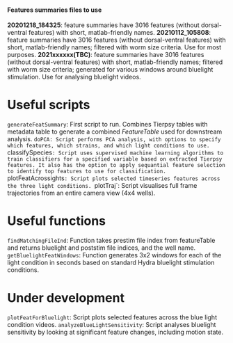 #### Features summaries files to use

**20201218_184325**: feature summaries have 3016 features (without dorsal-ventral features) with short, matlab-friendly names. 
**20210112_105808**: feature summaries have 3016 features (without dorsal-ventral features) with short, matlab-friendly names; filtered with worm size criteria. Use for most purposes.
**2021xxxxxx(TBC)**: feature summaries have 3016 features (without dorsal-ventral features) with short, matlab-friendly names; filtered with worm size criteria; generated for various windows around bluelight stimulation. Use for analysing bluelight videos.

# Useful scripts

`generateFeatSummary`: First script to run. Combines Tierpsy tables with metadata table to generate a combined *FeatureTable* used for downstream analysis. 
`doPCA: Script performs PCA analysis, with options to specify which features, which strains, and which light conditions to use. 
`classifySpecies`: Script uses supervised machine learning algorithms to train classifiers for a specified variable based on extracted Tierpsy features. It also has the option to apply sequantial feature selection to identify top features to use for classification.
`plotFeatAcrossights`: Script plots selected timeseries features across the three light conditions.
`plotTraj`: Script visualises full frame trajectories from an entire camera view (4x4 wells).

# Useful functions

`findMatchingFileInd`: Function takes prestim file index from featureTable and returns bluelight and poststim file indices, and the well name.
`getBluelightFeatWindows`: Function generates 3x2 windows for each of the light condition in seconds based on standard Hydra bluelight stimulation conditions.

# Under development

`plotFeatForBluelight`: Script plots selected features across the blue light condition videos. 
`analyzeBlueLightSensitivity`: Script analyses bluelight sensitivity by looking at significant feature changes, including motion state.